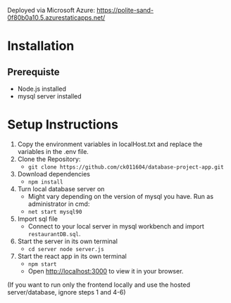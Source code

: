 Deployed via Microsoft Azure: https://polite-sand-0f80b0a10.5.azurestaticapps.net/

# Installation

## Prerequiste

* Node.js installed
* mysql server installed

# Setup Instructions

1. Copy the environment variables in localHost.txt and replace the variables in the .env file.
2. Clone the Repository:
    - `git clone https://github.com/ck011604/database-project-app.git`
3. Download dependencies
    - `npm install`
4. Turn local database server on
    - Might vary depending on the version of mysql you have. Run as administrator in cmd:
    - `net start mysql90`
5. Import sql file
    - Connect to your local server in mysql workbench and import `restaurantDB.sql`.
6. Start the server in its own terminal
    - `
      cd server
      node server.js
      `
7. Start the react app in its own terminal
    - `npm start`
    - Open [http://localhost:3000](http://localhost:3000) to view it in your browser.

(If you want to run only the frontend locally and use the hosted server/database, ignore steps 1 and 4-6)
